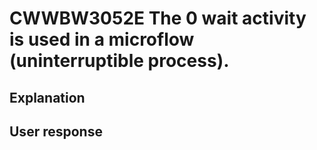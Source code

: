 # CWWBW3052E The 0 wait activity is used in a microflow (uninterruptible process).

## Explanation

## User response